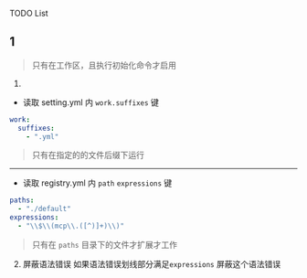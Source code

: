 TODO List

## 1
> 只有在工作区，且执行初始化命令才启用
1.
- 读取 setting.yml 内 `work.suffixes` 键
```yaml
work:
  suffixes:
    - ".yml"
```
> 只有在指定的的文件后缀下运行

---

- 读取 registry.yml 内 `path` `expressions` 键
```yaml
paths:
  - "./default"
expressions:
  - "\\$\\(mcp\\.([^)]+)\\)"
```
> 只有在 `paths` 目录下的文件才扩展才工作

2. 屏蔽语法错误
如果语法错误划线部分满足`expressions`
屏蔽这个语法错误

